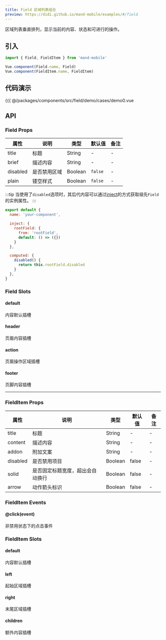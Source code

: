 ```yaml
---
title: Field 区域列表组合
preview: https://didi.github.io/mand-mobile/examples/#/field
---
```


区域列表垂直排列，显示当前的内容、状态和可进行的操作。

## 引入

```javascript
import { Field, FieldItem } from 'mand-mobile'

Vue.component(Field.name, Field)
Vue.component(FieldItem.name, FieldItem)
```

## 代码演示
<!-- DEMO -->
<MDDemoWrapper>
<!-- left wrapper -->
{{{ @/packages/components/src/field/demo/cases/demo0.vue
</MDDemoWrapper>

## API

### Field Props
|属性 | 说明 | 类型 | 默认值|备注|
|----|-----|------|------|------|
|title|标题|String|-|-|
|brief|描述内容|String|-|-|
|disabled|是否禁用区域|Boolean|`false`|-|
|plain|镂空样式|Boolean|`false`|-|

:::tip
当使用了`disabled`选项时，其后代内容可以通过[inject](https://vuejs.org/v2/api/#provide-inject)的方式获取祖先`Field`的实例属性。
:::

```javascript
export default {
  name: 'your-component',

  inject: {
    rootField: {
      from: 'rootField',
      default: () => ({})
    }
  },

  computed: {
    disabled() {
      return this.rootField.disabled
    }
  },
}
```

### Field Slots

#### default
内容默认插槽

#### header
页眉内容插槽

#### action
页眉操作区域插槽

#### footer
页脚内容插槽

---

### FieldItem Props
|属性 | 说明 | 类型 | 默认值|备注|
|----|-----|------|------|------|
|title|标题|String|-|-|
|content|描述内容|String|-|-|
|addon|附加文案|String|-|-|
|disabled|是否禁用项目|Boolean|false|-|
|solid|是否固定标题宽度，超出会自动换行|Boolean|false|-|
|arrow|动作箭头标识|Boolean|false|-|

### FieldItem Events
#### @click(event)
非禁用状态下的点击事件

### FieldItem Slots

#### default
内容默认插槽

#### left
起始区域插槽

#### right
末尾区域插槽

#### children
额外内容插槽
